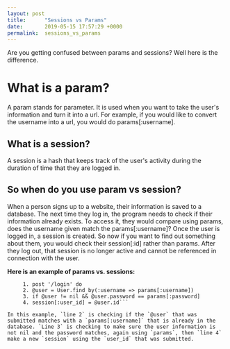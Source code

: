 ```yaml
---
layout: post
title:      "Sessions vs Params"
date:       2019-05-15 17:57:29 +0000
permalink:  sessions_vs_params
---
```



Are you getting confused between params and sessions? Well here is the difference. 

# What is a param?
A param stands for parameter. It is used when you want to take the user's information and turn it into a url. For example, if you would like to convert the username into a url, you would do params[:username]. 

## What is a session?
A session is a hash that keeps track of the user's activity during the duration of time that they are logged in. 

## So when do you use param vs session?
When a person signs up to a website, their information is saved to a database. The next time they log in, the program needs to check if their information already exists. To access it, they would compare using params, does the username given match the params[:username]? 
Once the user is logged in, a session is created. So now if you want to find out something about them, you would check their session[:id] rather than params. After they log out, that session is no longer active and cannot be referenced in connection with the user.


**Here is an example of params vs. sessions:**

```
     1. post '/login' do
     2. @user = User.find_by(:username => params[:username])
     3. if @user != nil && @user.password == params[:password]    
     4. session[:user_id] = @user.id```
			
In this example, `line 2` is checking if the `@user` that was submitted matches with a `params[:username]` that is already in the database. `Line 3` is checking to make sure the user information is not nil and the password matches, again using `params`, then `line 4` make a new `session` using the `user_id` that was submitted. 

